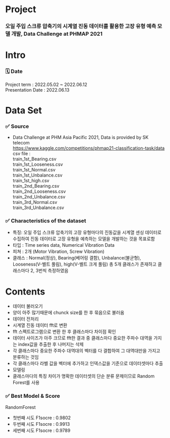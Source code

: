 # Project
### 오일 주입 스크류 압축기의 시계열 진동 데이터를 활용한 고장 유형 예측 모델 개발, Data Challenge at PHMAP 2021

# Intro 
### 🗓️ Date 
Project term : 2022.05.02 ~ 2022.06.12 </br>
Presentation Date : 2022.06.13 </br>

# Data Set 
### ✅ Source 
- Data Challenge at PHM Asia Pacific 2021, Data is provided by SK telecom <br/>
https://www.kaggle.com/competitions/phmap21-classification-task/data <br/>
csv file : <br/>
train_1st_Bearing.csv <br/>
train_1st_Looseness.csv <br/>
train_1st_Normal.csv <br/>
train_1st_Unbalance.csv <br/>
train_1st_high.csv <br/>
train_2nd_Bearing.csv <br/>
train_2nd_Looseness.csv <br/>
train_2nd_Unbalance.csv <br/>
train_3rd_Normal.csv <br/>
train_3rd_Unbalance.csv <br/>


### ✅ Characteristics of the dataset 
  * 특징: 오일 주입 스크류 압축기의 고장 유형마다의 진동값을 시계열 센싱 데이터로 수집하여 진동 데이터로 고장 유형을 예측하는 모델을 개발하는 것을 목표로함
  * 타입 : Time series data, Numerical Vibration Data
  * 피쳐 : 2개 (Motor Vibration, Screw Vibration)
  * 클래스 : Normal(정상), Bearing(베어링 결함), Unbalance(불균형), Looseness(V-벨트 풀림), high(V-벨트 크게 풀림) 총 5개 클래스가 존재하고 클래스마다 2, 3번씩 측정하였음

# Contents
- 데이터 불러오기
 - 양이 아주 많기때문에 chunck size를 한 후 묶음으로 불러옴
- 데이터 전처리
 - 시계열 진동 데이터 fft로 변환
 - fft 스펙트로그램으로 변환 한 후 클래스마다 차이점 확인
 - 데이터 사이즈가 아주 크므로 fft한 결과 중 클래스마다 중요한 주파수 대역을 가지는 index값을 추출한 후 나머지는 삭제
 - 각 클래스마다 중요한 주파수 대역대의 벡터를 다 결합하여 그 대역대만을 가지고 분류하는 것임
 - 각 클래스마다 라벨 값을 벡터에 추가하고 인덱스값을 기준으로 데이터셋마다 추출
- 모델링
 - 클래스마다의 특징 차이가 명확한 데이터셋의 단순 분류 문제이므로 Random Forest를 사용

### ✅ Best Model & Score
RandomForest </br>
  * 첫번째 시도 F1socre : 0.9802
  * 두번째 시도 F1socre : 0.9913
  * 세번째 시도 F1socre : 0.9789
